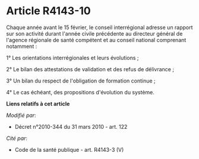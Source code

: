 # Article R4143-10

Chaque année avant le 15 février, le conseil interrégional adresse un rapport sur son activité durant l'année civile
précédente au  directeur général de l'agence régionale de santé compétent et au conseil national comprenant notamment : 

1° Les orientations interrégionales et leurs évolutions ; 

2° Le bilan des attestations de validation et des refus de délivrance ; 

3° Un bilan du respect de l'obligation de formation continue ; 

4° Le cas échéant, des propositions d'évolution du système.

**Liens relatifs à cet article**

_Modifié par_:

  - Décret n°2010-344 du 31 mars 2010 - art. 122

_Cité par_:

  - Code de la santé publique - art. R4143-3 (V)
